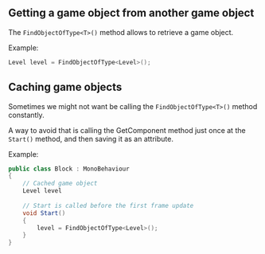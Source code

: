## Getting a game object from another game object

The ``FindObjectOfType<T>()`` method allows to retrieve a game object.

Example:

```C#
Level level = FindObjectOfType<Level>();
```

## Caching game objects

Sometimes we might not want be calling the ``FindObjectOfType<T>()`` method constantly.

A way to avoid that is calling the GetComponent method just once at the ``Start()`` method, and then saving it as an attribute.

Example:

```C#
public class Block : MonoBehaviour
{
    // Cached game object
    Level level
    
    // Start is called before the first frame update
    void Start()
    {
        level = FindObjectOfType<Level>();
    }
}
```

